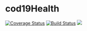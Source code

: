 # cod19Health
[![Coverage Status](https://coveralls.io/repos/github/jmajurel/cod19Health/badge.svg?branch=develop)](https://coveralls.io/github/jmajurel/cod19Health?branch=develop) [![Build Status](https://travis-ci.org/jmajurel/cod19Health.svg?branch=develop)](https://travis-ci.org/jmajurel/cod19Health)
<a href="https://codeclimate.com/github/jmajurel/cod19Health/maintainability"><img src="https://api.codeclimate.com/v1/badges/902f0ba33d88d8ed71ed/maintainability" /></a>
